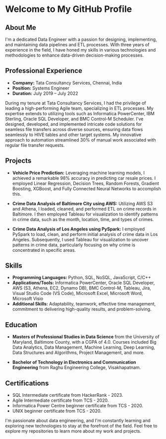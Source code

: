 # Welcome to My GitHub Profile

## About Me
I'm a dedicated Data Engineer with a passion for designing, implementing, and maintaining data pipelines and ETL processes. With three years of experience in the field, I have honed my skills in various technologies and methodologies to enhance data-driven decision-making processes.

## Professional Experience
- **Company:** Tata Consultancy Services, Chennai, India
- **Position:** Systems Engineer
- **Duration:** July 2019 – July 2022

During my tenure at Tata Consultancy Services, I had the privilege of leading a high-performing Agile team, specializing in ETL processes. My expertise extends to utilizing tools such as Informatica PowerCenter, IBM Sterling, Oracle SQL Developer, and BMC Control-M Scheduler. I've designed, developed, and implemented intricate code solutions for seamless file transfers across diverse sources, ensuring data flows seamlessly to HIVE tables and other target systems. My innovative approach to automation streamlined 30% of manual work associated with regular file transfer requests.

## Projects
- **Vehicle Price Prediction:** Leveraging machine learning models, I achieved a remarkable 98% accuracy in predicting car resale prices. I employed Linear Regression, Decision Trees, Random Forests, Gradient Boosting, XGBoost, and Fully Connected Neural Networks to accomplish this.

- **Crime Data Analysis of Baltimore City using AWS:** Utilizing AWS S3 and Athena, I loaded, cleaned, and performed ETL on crime records in Baltimore. I then employed Tableau for visualization to identify patterns in crime data, such as the month, location, time, and types of crimes.

- **Crime Data Analysis of Los Angeles using PySpark:** I employed PySpark to load, clean, and perform initial analysis of crime data in Los Angeles. Subsequently, I used Tableau for visualization to uncover patterns in crime data, particularly focusing on why crime is concentrated in specific areas.

## Skills
- **Programming Languages:** Python, SQL, NoSQL, JavaScript, C/C++
- **Applications/Tools:** Informatica PowerCenter, Oracle SQL Developer, AWS (S3, Athena, EC2, Dynamo DB), BMC Control-M, Tableau, Jira, Visual Studio Code (VS Code), Microsoft Excel, Microsoft Word, Microsoft Visio
- **Additional Skills:** Adaptability, teamwork, effective time management, commitment to delivering high-quality results, and problem-solving.

## Education
- **Masters of Professional Studies in Data Science** from the University of Maryland, Baltimore County, with a CGPA of 4.0. Courses included Big Data Analytics, Data Management, Machine Learning, Deep Learning, Data Structures and Algorithms, Project Management, and more.

- **Bachelor of Technology in Electronics and Communication Engineering** from Raghu Engineering College, Visakhapatnam.

## Certifications
- SQL Intermediate certificate from HackerRank - 2023.
- Agile Intermediate certificate from TCS - 2020.
- Informatica Power Centre beginner certificate from TCS - 2020.
- UNIX beginner certificate from TCS - 2020.

I'm passionate about data engineering, and I'm constantly learning and exploring new technologies to stay at the forefront of the field. Feel free to explore my repositories to learn more about my work and projects.
